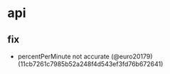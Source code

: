 # api

## fix

* percentPerMinute not accurate (@euro20179) (11cb7261c7985b52a248f4d543ef3fd76b672641)


